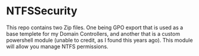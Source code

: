 # NTFSSecurity

This repo contains two Zip files. One being GPO export that is used as a base templete for my Domain Controllers,
and another that is a custom powershell module (unable to credit, as I found this years ago).
This module will allow you manage NTFS permissions.
